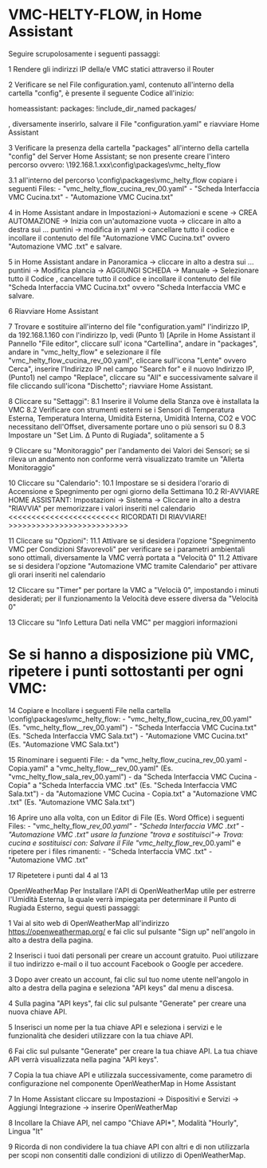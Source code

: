 # VMC-HELTY-FLOW, in Home Assistant

Seguire scrupolosamente i seguenti passaggi:

1 Rendere gli indirizzi IP della/e VMC statici attraverso il Router

2 Verificare se nel File configuration.yaml, contenuto all'interno della cartella "config", è presente il seguente Codice all'inizio:

homeassistant:
  packages: !include_dir_named packages/

, diversamente inserirlo, salvare il File "configuration.yaml" e riavviare Home Assistant

3 Verificare la presenza della cartella "packages" all'interno della cartella "config" del Server Home Assistant; se non presente creare l'intero  percorso ovvero: \\192.168.1.xxx\config\packages\vmc_helty_flow

 3.1 all'interno del percorso \config\packages\vmc_helty_flow copiare i seguenti Files:
     - "vmc_helty_flow_cucina_rev_00.yaml"
     - "Scheda Interfaccia VMC Cucina.txt"
     - "Automazione VMC Cucina.txt"

4 in Home Assistant andare in  Impostazioni-> Automazioni e scene -> CREA AUTOMAZIONE -> Inizia con un'automazione vuota -> cliccare in alto a destra sui ... puntini -> modifica in yaml -> cancellare tutto il codice e incollare il contenuto del file "Automazione VMC Cucina.txt" ovvero "Automazione VMC <nome>.txt" e salvare.

5 in Home Assistant andare in Panoramica -> cliccare in alto a destra sui ... puntini -> Modifica plancia -> AGGIUNGI SCHEDA -> Manuale -> Selezionare tutto il Codice , cancellare tutto il codice e incollare il contenuto del file "Scheda Interfaccia VMC Cucina.txt" ovvero "Scheda Interfaccia VMC <nome> e salvare.

6 Riavviare Home Assistant

7 Trovare e sostituire all'interno del file "configuration.yaml" l'indirizzo IP, da 192.168.1.160 con l'indirizzo Ip, vedi (Punto 1)  [Aprile in Home Assistant il Pannello "File editor", cliccare sull' icona "Cartellina", andare in "packages", andare in "vmc_helty_flow" e selezionare il file "vmc_helty_flow_cucina_rev_00.yaml", cliccare sull'icona "Lente" ovvero Cerca", inserire l'Indirizzo IP nel campo "Search for" e il nuovo Indirizzo IP, (Punto1) nel campo "Replace", cliccare su "All" e successivamente salvare il file cliccando sull'icona "Dischetto"; riavviare Home Assistant.

8 Cliccare su "Settaggi":
 8.1 Inserire il Volume della Stanza ove è installata la VMC
 8.2 Verificare con strumenti esterni se i Sensori di Temperatura Esterna, Temperatura Interna, Umidità Esterna, Umidità Interna, CO2 e VOC necessitano dell'Offset, diversamente portare uno o più sensori su 0
 8.3 Impostare un "Set Lim. Δ Punto di Rugiada", solitamente a 5

9 Cliccare su "Monitoraggio" per l'andamento dei Valori dei Sensori; se si rileva un andamento non conforme verrà visualizzato tramite un "Allerta Monitoraggio"

10 Cliccare su "Calendario":
 10.1 Impostare se si desidera l'orario di Accensione e Spegnimento per ogni giorno della Settimana
 10.2 RI-AVVIARE HOME ASSISTANT: Impostazioni -> Sistema -> Cliccare in alto a destra "RIAVVIA" per memorizzare i valori inseriti nel calendario <<<<<<<<<<<<<<<<<<<<<<<< RICORDATI DI RIAVVIARE! >>>>>>>>>>>>>>>>>>>>>>>>>>

11 Cliccare su "Opzioni":
 11.1 Attivare se si desidera l'opzione "Spegnimento VMC per Condizioni Sfavorevoli" per verificare se i parametri ambientali sono ottimali, diversamente la VMC verrà portata a "Velocità 0"
 11.2 Attivare se si desidera l'opzione "Automazione VMC tramite Calendario" per attivare gli orari inseriti nel calendario

12 Cliccare su "Timer" per portare la VMC a "Velocià 0", impostando i minuti desiderati; per il funzionamento la Velocità deve essere diversa da "Velocità 0"

13 Cliccare su "Info Lettura Dati nella VMC" per maggiori informazioni 


# Se si hanno a disposizione più VMC, ripetere i punti sottostanti per ogni VMC:


14 Copiare e Incollare i seguenti File nella cartella \config\packages\vmc_helty_flow:
    - "vmc_helty_flow_cucina_rev_00.yaml" (Es. "vmc_helty_flow_<nome>_rev_00.yaml")
    - "Scheda Interfaccia VMC Cucina.txt" (Es. "Scheda Interfaccia VMC Sala.txt")
    - "Automazione VMC Cucina.txt" (Es. "Automazione VMC Sala.txt")

15 Rinominare i seguenti File:
    - da "vmc_helty_flow_cucina_rev_00.yaml - Copia.yaml" a "vmc_helty_flow_<nome>_rev_00.yaml" (Es. "vmc_helty_flow_sala_rev_00.yaml")
    - da "Scheda Interfaccia VMC Cucina - Copia" a "Scheda Interfaccia VMC <nome>.txt" (Es. "Scheda Interfaccia VMC Sala.txt")
    - da "Automazione VMC Cucina - Copia.txt" a "Automazione VMC <nome>.txt" (Es. "Automazione VMC Sala.txt")

16 Aprire uno alla volta, con un Editor di File (Es. Word Office) i seguenti Files:
    - "vmc_helty_flow_<nome>_rev_00.yaml"
    - "Scheda Interfaccia VMC <nome>.txt"
    - "Automazione VMC <nome>.txt"
  usare la funzione "trova e sostituisci"-> Trova: cucina e sostituisci con: <nome>
  Salvare il File "vmc_helty_flow_<nome>_rev_00.yaml" e ripetere per i files rimanenti:
    - "Scheda Interfaccia VMC <nome>.txt"
    - "Automazione VMC <nome>.txt"  

17 Ripetetere i punti dal 4 al 13


OpenWeatherMap
Per Installare l'API di OpenWeatherMap utile per estrerre l'Umidità Esterna, la quale verrà impiegata per determinare il Punto di Rugiada Esterno, segui questi passaggi:

1 Vai al sito web di OpenWeatherMap all'indirizzo https://openweathermap.org/ e fai clic sul pulsante "Sign up" nell'angolo in alto a destra della pagina.

2 Inserisci i tuoi dati personali per creare un account gratuito. Puoi utilizzare il tuo indirizzo e-mail o il tuo account Facebook o Google per accedere.

3 Dopo aver creato un account, fai clic sul tuo nome utente nell'angolo in alto a destra della pagina e seleziona "API keys" dal menu a discesa.

4 Sulla pagina "API keys", fai clic sul pulsante "Generate" per creare una nuova chiave API.

5 Inserisci un nome per la tua chiave API e seleziona i servizi e le funzionalità che desideri utilizzare con la tua chiave API.

6 Fai clic sul pulsante "Generate" per creare la tua chiave API. La tua chiave API verrà visualizzata nella pagina "API keys".

7 Copia la tua chiave API e utilizzala successivamente, come parametro di configurazione nel componente OpenWeatherMap in Home Assistant

7 In Home Assistant cliccare su Impostazioni -> Dispositivi e Servizi -> Aggiungi Integrazione -> inserire OpenWeatherMap

8 Incollare la Chiave API, nel campo "Chiave API*", Modalità "Hourly", Lingua "It"

9 Ricorda di non condividere la tua chiave API con altri e di non utilizzarla per scopi non consentiti dalle condizioni di utilizzo di OpenWeatherMap.

